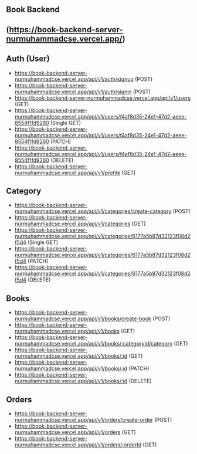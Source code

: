 ## Book Backend

## (https://book-backend-server-nurmuhammadcse.vercel.app/)

## Auth (User)

- https://book-backend-server-nurmuhammadcse.vercel.app/api/v1/auth/signup (POST)
- https://book-backend-server-nurmuhammadcse.vercel.app/api/v1/auth/signin (POST)
- https://book-backend-server-nurmuhammadcse.vercel.app/api/v1/users (GET)
- https://book-backend-server-nurmuhammadcse.vercel.app/api/v1/users/f4af8d35-24e1-47d2-aeee-8554f1fd9260 (Single GET)
- https://book-backend-server-nurmuhammadcse.vercel.app/api/v1/users/f4af8d35-24e1-47d2-aeee-8554f1fd9260 (PATCH)
- https://book-backend-server-nurmuhammadcse.vercel.app/api/v1/users/f4af8d35-24e1-47d2-aeee-8554f1fd9260 (DELETE)
- https://book-backend-server-nurmuhammadcse.vercel.app/api/v1/profile (GET)

## Category

- https://book-backend-server-nurmuhammadcse.vercel.app/api/v1/categories/create-category (POST)
- https://book-backend-server-nurmuhammadcse.vercel.app/api/v1/categories (GET)
- https://book-backend-server-nurmuhammadcse.vercel.app/api/v1/categories/6177a5b87d32123f08d2f5d4 (Single GET)
- https://book-backend-server-nurmuhammadcse.vercel.app/api/v1/categories/6177a5b87d32123f08d2f5d4 (PATCH)
- https://book-backend-server-nurmuhammadcse.vercel.app/api/v1/categories/6177a5b87d32123f08d2f5d4 (DELETE)

## Books

- https://book-backend-server-nurmuhammadcse.vercel.app/api/v1/books/create-book (POST)
- https://book-backend-server-nurmuhammadcse.vercel.app/api/v1/books (GET)
- https://book-backend-server-nurmuhammadcse.vercel.app/api/v1/books/:categoryId/category (GET)
- https://book-backend-server-nurmuhammadcse.vercel.app/api/v1/books/:id (GET)
- https://book-backend-server-nurmuhammadcse.vercel.app/api/v1/books/:id (PATCH)
- https://book-backend-server-nurmuhammadcse.vercel.app/api/v1/books/:id (DELETE)

## Orders

- https://book-backend-server-nurmuhammadcse.vercel.app/api/v1/orders/create-order (POST)
- https://book-backend-server-nurmuhammadcse.vercel.app/api/v1/orders (GET)
- https://book-backend-server-nurmuhammadcse.vercel.app/api/v1/orders/:orderId (GET)
